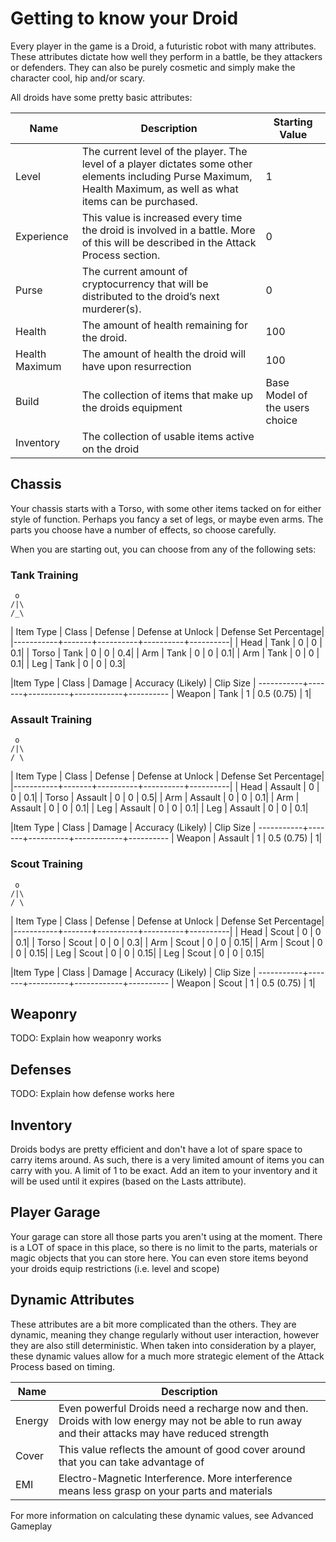 
# Getting to know your Droid

Every player in the game is a Droid, a futuristic robot with many attributes. These attributes dictate how well they perform in a battle, be they attackers or defenders. They can also be purely cosmetic and simply make the character cool, hip and/or scary.

All droids have some pretty basic attributes:


|Name|Description|Starting Value|
|----|----|----|
|Level|The current level of the player. The level of a player dictates some other elements including Purse Maximum, Health Maximum, as well as what items can be purchased. | 1 |
|Experience| This value is increased every time the droid is involved in a battle. More of this will be described in the Attack Process section.|0|
|Purse|The current amount of cryptocurrency that will be distributed to the droid’s next murderer(s).|0|
|Health|The amount of health remaining for the droid.|100|
|Health Maximum|The amount of health the droid will have upon resurrection|100|
|Build| The collection of items that make up the droids equipment| Base Model of the users choice|
|Inventory| The collection of usable items active on the droid| |


## Chassis 

Your chassis starts with a Torso, with some other items tacked on for either style of function. Perhaps you fancy a set of legs, or maybe even arms. The parts you choose have a number of effects, so choose carefully. 

When you are starting out, you can choose from any of the following sets:

### Tank Training 

```
 o
/|\
/_\
```

| Item Type | Class | Defense | Defense at Unlock | Defense Set Percentage| 
|-----------+-------+----------+----------+----------|
| Head      | Tank  | 0        | 0        | 0.1|
| Torso     | Tank  | 0        | 0        | 0.4|
| Arm       | Tank  | 0        | 0        | 0.1|
| Arm       | Tank  | 0        | 0        | 0.1|
| Leg       | Tank  | 0        | 0        | 0.3|

|Item Type | Class | Damage |  Accuracy (Likely)  | Clip Size | 
-----------+-------+----------+------------+----------
| Weapon    | Tank  | 1        | 0.5 (0.75) | 1|

### Assault Training


```
 o
/|\
/ \
```

| Item Type | Class | Defense | Defense at Unlock | Defense Set Percentage| 
|-----------+-------+----------+----------+----------|
| Head      | Assault | 0        | 0        | 0.1|
| Torso     | Assault | 0        | 0        | 0.5|
| Arm       | Assault | 0        | 0        | 0.1|
| Arm       | Assault | 0        | 0        | 0.1|
| Leg       | Assault | 0        | 0        | 0.1|
| Leg       | Assault | 0        | 0        | 0.1|

|Item Type | Class | Damage |  Accuracy (Likely)  | Clip Size | 
-----------+-------+----------+------------+----------
| Weapon    | Assault | 1        | 0.5 (0.75) | 1|


### Scout Training

```
 o
/|\
/ \
```

| Item Type | Class | Defense | Defense at Unlock | Defense Set Percentage| 
|-----------+-------+----------+----------+----------|
| Head      | Scout | 0        | 0        | 0.1|
| Torso     | Scout | 0        | 0        | 0.3|
| Arm       | Scout | 0        | 0        | 0.15|
| Arm       | Scout | 0        | 0        | 0.15|
| Leg       | Scout | 0        | 0        | 0.15|
| Leg       | Scout | 0        | 0        | 0.15|

|Item Type | Class | Damage |  Accuracy (Likely)  | Clip Size | 
-----------+-------+----------+------------+----------
| Weapon    | Scout | 1        | 0.5 (0.75) | 1|

## Weaponry 

TODO: Explain how weaponry works


## Defenses


TODO: Explain how defense works here

## Inventory

Droids bodys are pretty efficient and don't have a lot of spare space to carry items around. As such, there is a very limited amount of items you can carry with you. A limit of 1 to be exact. Add an item to your inventory and it will be used until it expires (based on the Lasts attribute).

## Player Garage

Your garage can store all those parts you aren't using at the moment. There is a LOT of space in this place, so there is no limit to the parts, materials or magic objects that you can store here. You can even store items beyond your droids equip restrictions (i.e. level and scope)

## Dynamic Attributes

These attributes are a bit more complicated than the others. They are dynamic, meaning they change regularly without user interaction, however they are also still deterministic. When taken into consideration by a player, these dynamic values allow for a much more strategic element of the Attack Process based on timing.

|Name|Description|
|----|----|
|Energy| Even powerful Droids need a recharge now and then. Droids with low energy may not be able to run away and their attacks may have reduced strength|
|Cover| This value reflects the amount of good cover around that you can take advantage of |
|EMI| Electro-Magnetic Interference. More interference means less grasp on your parts and materials|


<aside class='notice'>
For more information on calculating these dynamic values, see Advanced Gameplay
</aside>
